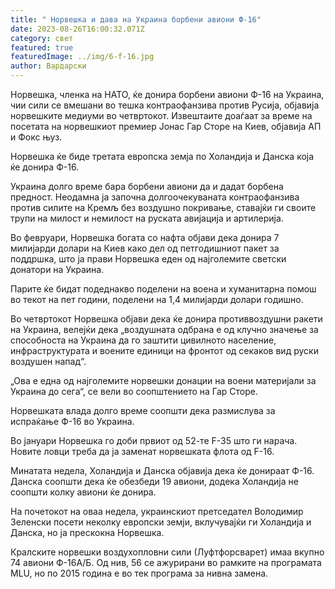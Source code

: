 ```yaml
---
title: " Норвешка и дава на Украина борбени авиони Ф-16"
date: 2023-08-26T16:00:32.071Z
category: свет
featured: true
featuredImage: ../img/6-f-16.jpg
author: Вардарски
---
```

Норвешка, членка на НАТО, ќе донира борбени авиони Ф-16 на Украина, чии сили се вмешани во тешка контраофанзива против Русија, објавија норвешките медиуми во четвртокот. Извештаите доаѓаат за време на посетата на норвешкиот премиер Јонас Гар Сторе на Киев, објавија АП и Фокс њуз.

Норвешка ќе биде третата европска земја по Холандија и Данска која ќе донира Ф-16.

Украина долго време бара борбени авиони да и дадат борбена предност. Неодамна ја започна долгоочекуваната контраофанзива против силите на Кремљ без воздушно покривање, ставајќи ги своите трупи на милост и немилост на руската авијација и артилерија.

Во февруари, Норвешка богата со нафта објави дека донира 7 милијарди долари на Киев како дел од петгодишниот пакет за поддршка, што ја прави Норвешка еден од најголемите светски донатори на Украина.

Парите ќе бидат подеднакво поделени на воена и хуманитарна помош во текот на пет години, поделени на 1,4 милијарди долари годишно.

Во четвртокот Норвешка објави дека ќе донира противвоздушни ракети на Украина, велејќи дека „воздушната одбрана е од клучно значење за способноста на Украина да го заштити цивилното население, инфраструктурата и воените единици на фронтот од секаков вид руски воздушен напад“.

„Ова е една од најголемите норвешки донации на воени материјали за Украина до сега“, се вели во соопштението на Гар Сторе.

Норвешката влада долго време соопшти дека размислува за испраќање Ф-16 во Украина.

Во јануари Норвешка го доби првиот од 52-те F-35 што ги нарача. Новите ловци треба да ја заменат норвешката флота од F-16.

Минатата недела, Холандија и Данска објавија дека ќе донираат Ф-16. Данска соопшти дека ќе обезбеди 19 авиони, додека Холандија не соопшти колку авиони ќе донира.

На почетокот на оваа недела, украинскиот претседател Володимир Зеленски посети неколку европски земји, вклучувајќи ги Холандија и Данска, но ја прескокна Норвешка.

Кралските норвешки воздухопловни сили (Луфтфорсварет) имаа вкупно 74 авиони Ф-16А/Б. Од нив, 56 се ажурирани во рамките на програмата MLU, но по 2015 година е во тек програма за нивна замена.